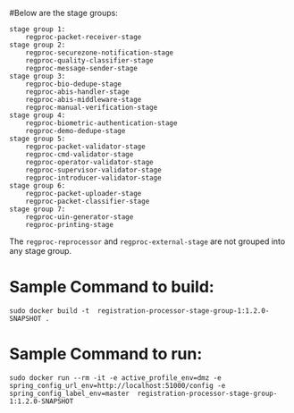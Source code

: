 #Below are the stage groups:
````
stage group 1:
	regproc-packet-receiver-stage
stage group 2:
	regproc-securezone-notification-stage
	regproc-quality-classifier-stage
	regproc-message-sender-stage
stage group 3:
	regproc-bio-dedupe-stage
	regproc-abis-handler-stage
	regproc-abis-middleware-stage
	regproc-manual-verification-stage
stage group 4:
	regproc-biometric-authentication-stage
	regproc-demo-dedupe-stage
stage group 5:
	regproc-packet-validator-stage
	regproc-cmd-validator-stage
	regproc-operator-validator-stage
	regproc-supervisor-validator-stage
	regproc-introducer-validator-stage
stage group 6:
	regproc-packet-uploader-stage
	regproc-packet-classifier-stage
stage group 7:
	regproc-uin-generator-stage
    regproc-printing-stage
````

The `regproc-reprocessor` and `regproc-external-stage` are not grouped into any stage group.


# Sample Command to build:
````
sudo docker build -t  registration-processor-stage-group-1:1.2.0-SNAPSHOT .
````

# Sample Command to run:
````
sudo docker run --rm -it -e active_profile_env=dmz -e spring_config_url_env=http://localhost:51000/config -e spring_config_label_env=master  registration-processor-stage-group-1:1.2.0-SNAPSHOT
````